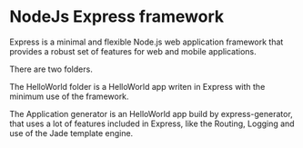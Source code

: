 NodeJs Express framework
========================

Express is a minimal and flexible Node.js web application framework that provides a robust set of features for web and mobile applications.

There are two folders.

The HelloWorld folder is a HelloWorld app writen in Express with the minimum use of the framework.

The Application generator is an HelloWorld app build by express-generator, that uses a lot of features included in Express, like the Routing, Logging and use of the Jade template engine.
